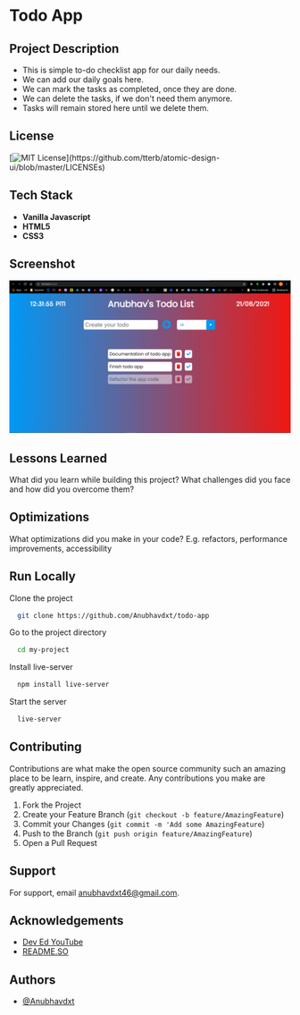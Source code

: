 # Todo App

## Project Description

- This is simple to-do checklist app for our daily needs.
- We can add our daily goals here.
- We can mark the tasks as completed, once they are done.
- We can delete the tasks, if we don't need them anymore.
- Tasks will remain stored here until we delete them.

## License

[![MIT License](https://img.shields.io/apm/l/atomic-design-ui.svg?)](https://github.com/tterb/atomic-design-ui/blob/master/LICENSEs)

## Tech Stack

- **Vanilla Javascript**
- **HTML5**
- **CSS3**

## Screenshot

![App Screenshot](/todo-app-screenshot.jpg)

## Lessons Learned

What did you learn while building this project? What challenges did you face and how did you overcome them?

## Optimizations

What optimizations did you make in your code? E.g. refactors, performance improvements, accessibility

## Run Locally

Clone the project

```bash
  git clone https://github.com/Anubhavdxt/todo-app
```

Go to the project directory

```bash
  cd my-project
```

Install live-server

```bash
  npm install live-server
```

Start the server

```bash
  live-server
```

## Contributing

Contributions are what make the open source community such an amazing place to be learn, inspire, and create. Any contributions you make are greatly appreciated.

1. Fork the Project
2. Create your Feature Branch (`git checkout -b feature/AmazingFeature`)
3. Commit your Changes (`git commit -m 'Add some AmazingFeature`)
4. Push to the Branch (`git push origin feature/AmazingFeature`)
5. Open a Pull Request

## Support

For support, email anubhavdxt46@gmail.com.

## Acknowledgements

- [Dev Ed YouTube](https://www.youtube.com/channel/UClb90NQQcskPUGDIXsQEz5Q)
- [README.SO](https://readme.so)

## Authors

- [@Anubhavdxt](https://www.github.com/Anubhavdxt)
